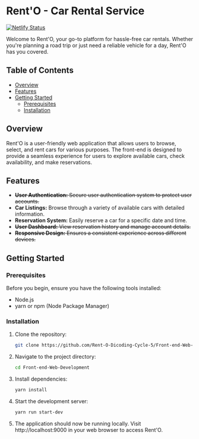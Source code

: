 # Rent'O - Car Rental Service

[![Netlify Status](https://api.netlify.com/api/v1/badges/06d93c93-cd3f-4435-8b23-9dd73dae76fc/deploy-status)](https://app.netlify.com/sites/rent-o/deploys)

Welcome to Rent'O, your go-to platform for hassle-free car rentals. Whether you're planning a road trip or just need a reliable vehicle for a day, Rent'O has you covered.

## Table of Contents

- [Overview](#overview)
- [Features](#features)
- [Getting Started](#getting-started)
  - [Prerequisites](#prerequisites)
  - [Installation](#installation)

## Overview

Rent'O is a user-friendly web application that allows users to browse, select, and rent cars for various purposes. The front-end is designed to provide a seamless experience for users to explore available cars, check availability, and make reservations.

## Features

- ~~**User Authentication:** Secure user authentication system to protect user accounts.~~
- **Car Listings:** Browse through a variety of available cars with detailed information.
- **Reservation System:** Easily reserve a car for a specific date and time.
- ~~**User Dashboard:** View reservation history and manage account details.~~
- ~~**Responsive Design:** Ensures a consistent experience across different devices.~~

## Getting Started

### Prerequisites

Before you begin, ensure you have the following tools installed:

- Node.js
- yarn or npm (Node Package Manager)
  
### Installation

1. Clone the repository:

   ```bash
   git clone https://github.com/Rent-O-Dicoding-Cycle-5/Front-end-Web-Development.git

2. Navigate to the project directory:

   ```bash
   cd Front-end-Web-Development

3. Install dependencies:

   ```bash
   yarn install

4. Start the development server:

   ```bash
   yarn run start-dev

5. The application should now be running locally. Visit http://localhost:9000 in your web browser to access Rent'O.
